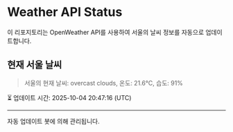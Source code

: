 
# Weather API Status

이 리포지토리는 OpenWeather API를 사용하여 서울의 날씨 정보를 자동으로 업데이트합니다.

## 현재 서울 날씨
> 서울의 현재 날씨: overcast clouds, 온도: 21.6°C, 습도: 91%

⏳ 업데이트 시간: 2025-10-04 20:47:16 (UTC)

---
자동 업데이트 봇에 의해 관리됩니다.
